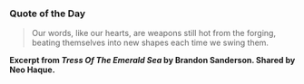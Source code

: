 ### Quote of the Day

> Our words, like our hearts, are weapons still hot from the forging, beating themselves into new shapes each time we swing them.

**Excerpt from *Tress Of The Emerald Sea* by Brandon Sanderson. Shared by Neo Haque.**